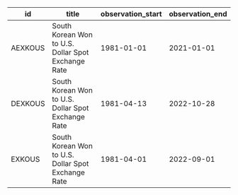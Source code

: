 | id      | title                                              | observation_start   | observation_end   |
|---------|----------------------------------------------------|---------------------|-------------------|
| AEXKOUS | South Korean Won to U.S. Dollar Spot Exchange Rate | 1981-01-01          | 2021-01-01        |
| DEXKOUS | South Korean Won to U.S. Dollar Spot Exchange Rate | 1981-04-13          | 2022-10-28        |
| EXKOUS  | South Korean Won to U.S. Dollar Spot Exchange Rate | 1981-04-01          | 2022-09-01        |